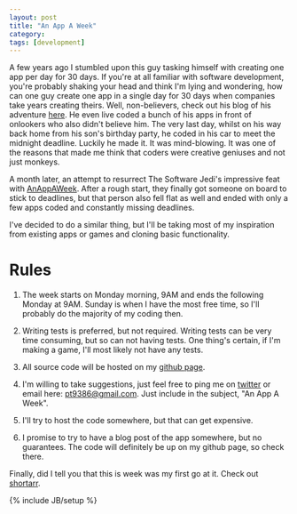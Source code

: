 ```yaml
---
layout: post
title: "An App A Week"
category: 
tags: [development]
---
```


A few years ago I stumbled upon this guy tasking himself with creating
one app per day for 30 days. If you're at all familiar with software
development, you're probably shaking your head and think I'm lying and
wondering, how can one guy create one app in a single day for 30 days
when companies take years creating theirs. Well, non-believers, check
out his blog of his adventure [here](http://anappaday.com/). He even
live coded a bunch of his apps in front of onlookers who also didn't
believe him. The very last day, whilst on his way back home from his
son's birthday party, he coded in his car to meet the midnight deadline.
Luckily he made it. It was mind-blowing. It was one of the reasons that
made me think that coders were creative geniuses and not just monkeys.

A month later, an attempt to resurrect The Software Jedi's impressive
feat with [AnAppAWeek](http://anappaweek.blogspot.com/). After a rough
start, they finally got someone on board to stick to deadlines, but that
person also fell flat as well and ended with only a few apps coded and
constantly missing deadlines.

I've decided to do a similar thing, but I'll be taking most of my
inspiration from existing apps or games and cloning basic functionality.

Rules
=====

1. The week starts on Monday morning, 9AM and ends the following Monday
   at 9AM. Sunday is when I have the most free time, so I'll probably do
the majority of my coding then.

2. Writing tests is preferred, but not required. Writing tests can be
   very time consuming, but so can not having tests. One thing's
certain, if I'm making a game, I'll most likely not have any tests.

3. All source code will be hosted on my [github
   page](https://github.com/peterto).

4. I'm willing to take suggestions, just feel free to ping me on [twitter](http://twitter.com/peterto)
   or email here: <pt9386@gmail.com>. Just include in the
subject, "An App A Week".

5. I'll try to host the code somewhere, but that can get expensive.

6. I promise to try to have a blog post of the app somewhere, but no
   guarantees. The code will definitely be up on my github page, so
check there.

Finally, did I tell you that this is week was my first go at it. Check
out [shortarr](http://github.com/peterto/shortarr).


{% include JB/setup %}
